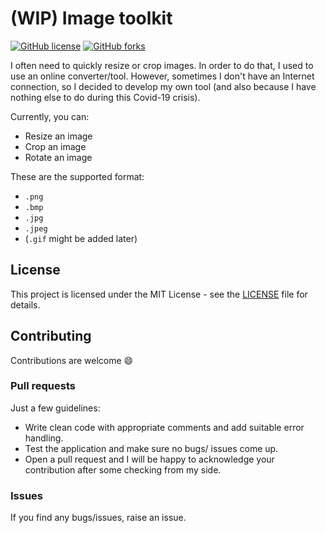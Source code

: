 # (WIP) Image toolkit

[![GitHub license](https://img.shields.io/github/license/AlexandreLadriere/Image-Toolkit.svg)](https://github.com/AlexandreLadriere/Image-Toolkit/blob/master/LICENSE)
[![GitHub forks](https://img.shields.io/github/forks/AlexandreLadriere/Image-Toolkit.svg)](https://github.com/AlexandreLadriere/Image-Toolkit)

I often need to quickly resize or crop images. In order to do that, I used to use an online converter/tool. 
However, sometimes I don't have an Internet connection, so I decided to develop my own tool (and also because I have nothing else to do during this Covid-19 crisis).

Currently, you can:
- Resize an image
- Crop an image
- Rotate an image

These are the supported format:
- ``.png``
- ``.bmp``
- ``.jpg``
- ``.jpeg``
- (``.gif`` might be added later)

## License
This project is licensed under the MIT License - see the [LICENSE] file for details.

## Contributing
Contributions are welcome :smile:

### Pull requests
Just a few guidelines:
-   Write clean code with appropriate comments and add suitable error handling.
-   Test the application and make sure no bugs/ issues come up.
-   Open a pull request and I will be happy to acknowledge your contribution after some checking from my side.

### Issues
If you find any bugs/issues, raise an issue.

  [LICENSE]: <LICENSE>